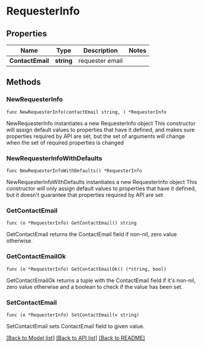 # RequesterInfo

## Properties

Name | Type | Description | Notes
------------ | ------------- | ------------- | -------------
**ContactEmail** | **string** | requester email | 

## Methods

### NewRequesterInfo

`func NewRequesterInfo(contactEmail string, ) *RequesterInfo`

NewRequesterInfo instantiates a new RequesterInfo object
This constructor will assign default values to properties that have it defined,
and makes sure properties required by API are set, but the set of arguments
will change when the set of required properties is changed

### NewRequesterInfoWithDefaults

`func NewRequesterInfoWithDefaults() *RequesterInfo`

NewRequesterInfoWithDefaults instantiates a new RequesterInfo object
This constructor will only assign default values to properties that have it defined,
but it doesn't guarantee that properties required by API are set

### GetContactEmail

`func (o *RequesterInfo) GetContactEmail() string`

GetContactEmail returns the ContactEmail field if non-nil, zero value otherwise.

### GetContactEmailOk

`func (o *RequesterInfo) GetContactEmailOk() (*string, bool)`

GetContactEmailOk returns a tuple with the ContactEmail field if it's non-nil, zero value otherwise
and a boolean to check if the value has been set.

### SetContactEmail

`func (o *RequesterInfo) SetContactEmail(v string)`

SetContactEmail sets ContactEmail field to given value.



[[Back to Model list]](../README.md#documentation-for-models) [[Back to API list]](../README.md#documentation-for-api-endpoints) [[Back to README]](../README.md)


